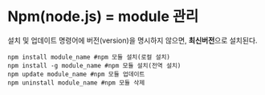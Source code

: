 # Npm(node.js) = module 관리

설치 및 업데이트 명령어에 버전(version)을 명시하지 않으면, **최신버전**으로 설치된다.

```
npm install module_name #npm 모듈 설치(로컬 설치)
npm install -g module_name #npm 모듈 설치(전역 설치)
npm update module_name #npm 모듈 업데이트
npm uninstall module_name #npm 모듈 삭제 
```
